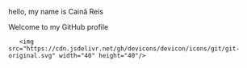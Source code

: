 hello, my name is Cainã Reis

Welcome to my GitHub profile

       <img src="https://cdn.jsdelivr.net/gh/devicons/devicon/icons/git/git-original.svg" width="40" height="40"/>
          
